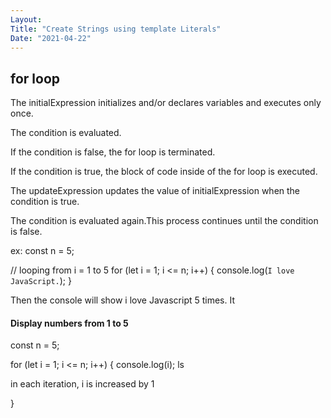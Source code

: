 ```yaml
---
Layout:
Title: "Create Strings using template Literals"
Date: "2021-04-22"
---
```

## for loop

The initialExpression initializes and/or declares variables and executes only once.

The condition is evaluated.

If the condition is false, the for loop is terminated.

If the condition is true, the block of code inside of the for loop is executed.

The updateExpression updates the value of initialExpression when the condition is true.

The condition is evaluated again.This process continues until the condition is false.


ex:
const n = 5;

// looping from i = 1 to 5
for (let i = 1; i <= n; i++) {
    console.log(`I love JavaScript.`);
}

Then the console will show i love Javascript 5 times. It

#### Display numbers from 1 to 5

const n = 5;

for (let i = 1; i <= n; i++) {
    console.log(i); ls

in each iteration, i is increased by 1

}